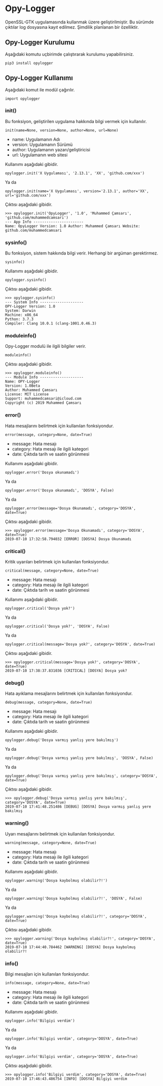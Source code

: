 # Opy-Logger

OpenSSL-GTK uygulamasında kullanmak üzere geliştirilmiştir. Bu sürümde çıktılar log dosyasına kayıt edilmez. Şimdilik planlanan bir özelliktir.

## Opy-Logger Kurulumu

Aşağıdaki komutu uçbirimde çalıştırarak kurulumu yapabilirsiniz.

	pip3 install opylogger

## Opy-Logger Kullanımı

Aşağıdaki komut ile modül çağırılır.

	import opylogger 

### init() 

Bu fonksiyon, geliştirilen uygulama hakkında bilgi vermek için kullanılır. 

	init(name=None, version=None, author=None, url=None)

 - name: Uygulamanın Adı
 - version: Uygulamanın Sürümü
 - author: Uygulamanın yazarı/geliştiricisi
 - url: Uygulamanın web sitesi

Kullanımı aşağıdaki gibidir.

 	opylogger.init('X Uygulaması', '2.13.1', 'XX', 'github.com/xxx')

 Ya da

 	opylogger.init(name='X Uygulaması', version='2.13.1', author='XX', url='github.com/xxx')

Çıktısı aşağıdaki gibidir.

	>>> opylogger.init('OpyLogger', '1.0', 'Muhammed Çamsarı', 'github.com/muhammedcamsari')
	--- App Info -----------------------
	Name: OpyLogger Version: 1.0 Author: Muhammed Çamsarı Website: github.com/muhammedcamsari

### sysinfo()

 Bu fonksiyon, sistem hakkında bilgi verir. Herhangi bir argüman gerektirmez.

 	sysinfo()

 Kullanımı aşağıdaki gibidir.

 	opylogger.sysinfo()

 Çıktısı aşağıdaki gibidir.

	>>> opylogger.sysinfo()
	--- System Info --------------------
	OPY-Logger Version: 1.0
	System: Darwin
	Machine: x86_64
	Python: 3.7.3
	Compiler: Clang 10.0.1 (clang-1001.0.46.3)


### moduleinfo()

Opy-Logger modulü ile ilgili bilgiler verir.

	moduleinfo()

Çıktısı aşağıdaki gibidir.

	>>> opylogger.moduleinfo()
	--- Module Info --------------------
	Name: OPY-Logger
	Version: 1.0Beta
	Author: Muhammed Çamsarı
	License: MIT License
	Support: muhammedcamsari@icloud.com
	Copyright (c) 2019 Muhammed Çamsarı

### error()

Hata mesajlarını belirtmek için kullanılan fonksiyondur.

	error(message, category=None, date=True)

 - message: Hata mesajı
 - category: Hata mesajı ile ilgili kategori
 - date: Çıktıda tarih ve saatin görünmesi

Kullanımı aşağıdaki gibidir.

	opylogger.error('Dosya okunamadı')

Ya da 

	opylogger.error('Dosya okunamadı', 'DOSYA', False)

Ya da

	opylogger.error(message='Dosya Okunamadı', category='DOSYA', date=True)

Çıktısı aşağıdaki gibidir.

	>>> opylogger.error(message='Dosya Okunamadı', category='DOSYA', date=True)
	2019-07-10 17:32:58.794032 [ERROR] [DOSYA] Dosya Okunamadı


### critical()

Kritik uyarıları belirtmek için kullanılan fonksiyondur.

	critical(message, category=None, date=True)

 - message: Hata mesajı
 - category: Hata mesajı ile ilgili kategori
 - date: Çıktıda tarih ve saatin görünmesi

Kullanımı aşağıdaki gibidir.
	
	opylogger.critical('Dosya yok?')

Ya da

	opylogger.critical('Dosya yok?', 'DOSYA', False)

Ya da

	opylogger.critical(message='Dosya yok?', category='DOSYA', date=True)

Çıktısı aşağıdaki gibidir.

	>>> opylogger.critical(message='Dosya yok?', category='DOSYA', date=True)
	2019-07-10 17:38:37.831036 [CRITICAL] [DOSYA] Dosya yok?

### debug()

Hata ayıklama mesajlarını belirtmek için kullanılan fonksiyondur.

	debug(message, category=None, date=True)

 - message: Hata mesajı
 - category: Hata mesajı ile ilgili kategori
 - date: Çıktıda tarih ve saatin görünmesi

Kullanımı aşağıdaki gibidir.

	opylogger.debug('Dosya varmış yanlış yere bakılmış')

Ya da

	opylogger.debug('Dosya varmış yanlış yere bakılmış', 'DOSYA', False)

Ya da

	opylogger.debug('Dosya varmış yanlış yere bakılmış', category='DOSYA', date=True)

Çıktısı aşağıdaki gibidir.

	>>> opylogger.debug('Dosya varmış yanlış yere bakılmış', category='DOSYA', date=True)
	2019-07-10 17:41:48.251486 [DEBUG] [DOSYA] Dosya varmış yanlış yere bakılmış


### warning()

Uyarı mesajlarını belirtmek için kullanılan fonksiyondur.

	warning(message, category=None, date=True)

 - message: Hata mesajı
 - category: Hata mesajı ile ilgili kategori
 - date: Çıktıda tarih ve saatin görünmesi

Kullanımı aşağıdaki gibidir.

	opylogger.warning('Dosya kaybolmuş olabilir?!')

Ya da

	opylogger.warning('Dosya kaybolmuş olabilir?!', 'DOSYA', False)

Ya da

	opylogger.warning('Dosya kaybolmuş olabilir?!', category='DOSYA', date=True)

Çıktısı aşağıdaki gibidir.

	>>> opylogger.warning('Dosya kaybolmuş olabilir?!', category='DOSYA', date=True)
	2019-07-10 17:44:40.784462 [WARNING] [DOSYA] Dosya kaybolmuş olabilir?!


### info()
Bilgi mesajları için kullanılan fonksiyondur.


	info(message, category=None, date=True)

 - message: Hata mesajı
 - category: Hata mesajı ile ilgili kategori
 - date: Çıktıda tarih ve saatin görünmesi

Kullanımı aşağıdaki gibidir.

	opylogger.info('Bilgiyi verdim')

Ya da

	opylogger.info('Bilgiyi verdim', category='DOSYA', date=True)

Ya da

	opylogger.info('Bilgiyi verdim', category='DOSYA', date=True)

Çıktısı aşağıdaki gibidir.

	>>> opylogger.info('Bilgiyi verdim', category='DOSYA', date=True)
	2019-07-10 17:46:43.486754 [INFO] [DOSYA] Bilgiyi verdim

